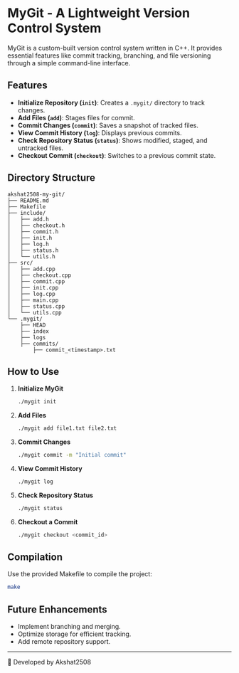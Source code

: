 # MyGit - A Lightweight Version Control System

MyGit is a custom-built version control system written in C++. It provides essential features like commit tracking, branching, and file versioning through a simple command-line interface.

## Features
- **Initialize Repository (`init`)**: Creates a `.mygit/` directory to track changes.
- **Add Files (`add`)**: Stages files for commit.
- **Commit Changes (`commit`)**: Saves a snapshot of tracked files.
- **View Commit History (`log`)**: Displays previous commits.
- **Check Repository Status (`status`)**: Shows modified, staged, and untracked files.
- **Checkout Commit (`checkout`)**: Switches to a previous commit state.

## Directory Structure
```
akshat2508-my-git/
├── README.md
├── Makefile
├── include/
│   ├── add.h
│   ├── checkout.h
│   ├── commit.h
│   ├── init.h
│   ├── log.h
│   ├── status.h
│   └── utils.h
├── src/
│   ├── add.cpp
│   ├── checkout.cpp
│   ├── commit.cpp
│   ├── init.cpp
│   ├── log.cpp
│   ├── main.cpp
│   ├── status.cpp
│   └── utils.cpp
└── .mygit/
    ├── HEAD
    ├── index
    ├── logs
    ├── commits/
        ├── commit_<timestamp>.txt
```

## How to Use
1. **Initialize MyGit**
   ```sh
   ./mygit init
   ```
2. **Add Files**
   ```sh
   ./mygit add file1.txt file2.txt
   ```
3. **Commit Changes**
   ```sh
   ./mygit commit -m "Initial commit"
   ```
4. **View Commit History**
   ```sh
   ./mygit log
   ```
5. **Check Repository Status**
   ```sh
   ./mygit status
   ```
6. **Checkout a Commit**
   ```sh
   ./mygit checkout <commit_id>
   ```

## Compilation
Use the provided Makefile to compile the project:
```sh
make
```

## Future Enhancements
- Implement branching and merging.
- Optimize storage for efficient tracking.
- Add remote repository support.

---
🚀 Developed by Akshat2508
